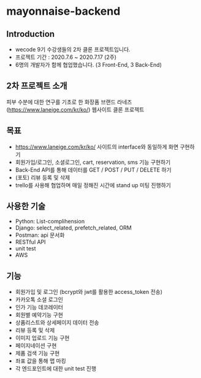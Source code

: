 # mayonnaise-backend

## Introduction
- wecode 9기 수강생들의 2차 클론 프로젝트입니다.
- 프로젝트 기간 : 2020.7.6 ~ 2020.7.17 (2주)
- 6명의 개발자가 함께 협업했습니다. (3 Front-End, 3 Back-End)

## 2차 프로젝트 소개
 피부 수분에 대한 연구를 기초로 한 화장품 브랜드 라네즈(https://www.laneige.com/kr/ko/) 웹사이트 클론 프로젝트

## 목표
- https://www.laneige.com/kr/ko/ 사이트의 interface와 동일하게 화면 구현하기
- 회원가입/로그인, 소셜로그인, cart, reservation, sms 기능 구현하기
- Back-End API를 통해 데이터를 GET / POST / PUT / DELETE 하기
- (포토) 리뷰 등록 및 삭제
- trello를 사용해 협업하며 매일 정해진 시간에 stand up 미팅 진행하기

## 사용한 기술
- Python: List-complihension
- Django: select_related, prefetch_related, ORM
- Postman: api 문서화
- RESTful API
- unit test
- AWS

## 기능
- 회원가입 및 로그인 (bcrypt와 jwt를 활용한 access_token 전송)
- 카카오톡 소셜 로그인
- 인가 기능 데코레이터
- 회원별 예약기능 구현
- 상품리스트와 상세페이지 데이터 전송
- 리뷰 등록 및 삭제
- 이미지 업로드 기능 구현
- 페이지네이션 구현
- 제품 검색 기능 구현
- 좌표 값을 통해 맵 마킹
- 각 엔드포인트에 대한 unit test 진행
